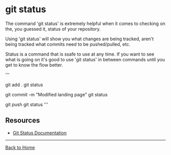 # git status

The command 'git status' is extremely helpful when it comes to checking on the, you guessed it, status of your repository.

Using 'git status' will show you what changes are being tracked, aren't being tracked what commits need to be pushed/pulled, etc.

Status is a command that is ssafe to use at any time.
If you want to see what is going on it's good to use 'git status' in between commands until you get to know the flow better.

'''

git add .
git status

git commit -m "Modified landing page"
git status

git push
git status
'''

## Resources

- [Git Status Documentation](https://git-scm.com/docs/git-status)

---

[Back to Home](../README.md)
